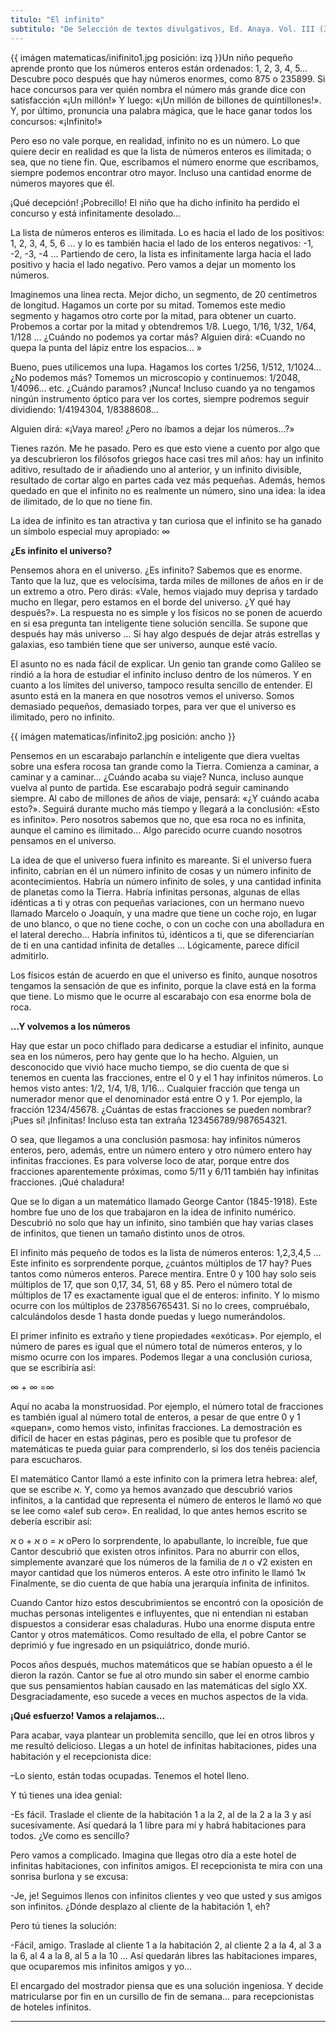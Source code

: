 ```yaml
---
titulo: "El infinito"
subtitulo: "De Selección de textos divulgativos, Ed. Anaya. Vol. III (3º de Secundaria)"
---
```

{{ imágen matematicas/inifinito1.jpg posición: izq }}Un niño pequeño aprende
pronto que los números enteros están ordenados: 1, 2, 3, 4, 5… Descubre poco
después que hay números enormes, como 875 o 235899. Si hace concursos para
ver quién nombra el número más grande dice con satisfacción «¡Un millón!» Y
luego: «¡Un millón de billones de quintillones!». Y, por último, pronuncia
una palabra mágica, que le hace ganar todos los concursos: «¡Infinito!»

Pero eso no vale porque, en realidad, infinito no es un número. Lo que quiere
decir en realidad es que la lista de números enteros es ilimitada; o sea, que
no tiene fin. Que, escribamos el número enorme que escribamos, siempre
podemos encontrar otro mayor. Incluso una cantidad enorme de números mayores
que él.

¡Qué decepción! ¡Pobrecillo! El niño que ha dicho infinito ha perdido el
concurso y está infinitamente desolado…

La lista de números enteros es ilimitada. Lo es hacia el lado de los
positivos: 1, 2, 3, 4, 5, 6 … y lo es también hacia el lado de los enteros
negativos: -1, -2, -3, -4 … Partiendo de cero, la lista es infinitamente
larga hacia el lado positivo y hacia el lado negativo. Pero vamos a dejar un
momento los números.

Imaginemos una línea recta. Mejor dicho, un segmento, de 20 centímetros de
longitud. Hagamos un corte por su mitad. Tomemos este medio segmento y
hagamos otro corte por la mitad, para obtener un cuarto. Probemos a cortar
por la mitad y obtendremos 1/8. Luego, 1/16, 1/32, 1/64, 1/128 … ¿Cuándo no
podemos ya cortar más? Alguien dirá: «Cuando no quepa la punta del lápiz
entre los espacios… »

Bueno, pues utilicemos una lupa. Hagamos los cortes 1/256, 1/512, 1/1024… ¿No
podemos más? Tomemos un microscopio y continuemos: 1/2048, 1/4096… etc.
¿Cuándo paramos? ¡Nunca! Incluso cuando ya no tengamos ningún instrumento
óptico para ver los cortes, siempre podremos seguir dividiendo: 1/4194304,
1/8388608…

Alguien dirá: «¡Vaya mareo! ¿Pero no íbamos a dejar los números…?»

Tienes razón. Me he pasado. Pero es que esto viene a cuento por algo que ya
descubrieron los filósofos griegos hace casi tres mil años: hay un infinito
aditivo, resultado de ir añadiendo uno al anterior, y un infinito divisible,
resultado de cortar algo en partes cada vez más pequeñas. Además, hemos
quedado en que el infinito no es realmente un número, sino una idea: la idea
de ilimitado, de lo que no tiene fin.

La idea de infinito es tan atractiva y tan curiosa que el infinito se ha
ganado un símbolo especial muy apropiado: ∞

**¿Es infinito el universo?**

Pensemos ahora en el universo. ¿Es infinito? Sabemos que es enorme. Tanto que
la luz, que es velocísima, tarda miles de millones de años en ir de un
extremo a otro. Pero dirás: «Vale, hemos viajado muy deprisa y tardado mucho
en llegar, pero estamos en el borde del universo. ¿Y qué hay después?». La
respuesta no es simple y los físicos no se ponen de acuerdo en si esa
pregunta tan inteligente tiene solución sencilla. Se supone que después hay
más universo … Si hay algo después de dejar atrás estrellas y galaxias, eso
también tiene que ser universo, aunque esté vacío.

El asunto no es nada fácil de explicar. Un genio tan grande como Galileo se
rindió a la hora de estudiar el infinito incluso dentro de los números. Y en
cuanto a los límites del universo, tampoco resulta sencillo de entender. El
asunto está en la manera en que nosotros vemos el universo. Somos demasiado
pequeños, demasiado torpes, para ver que el universo es ilimitado, pero no
infinito.

{{ imágen matematicas/infinito2.jpg posición: ancho }}

Pensemos en un escarabajo parlanchín e inteligente que diera vueltas sobre
una esfera rocosa tan grande como la Tierra. Comienza a caminar, a caminar y
a caminar… ¿Cuándo acaba su viaje? Nunca, incluso aunque vuelva al punto de
partida. Ese escarabajo podrá seguir caminando siempre. Al cabo de millones
de años de viaje, pensará: «¿Y cuándo acaba esto?». Seguirá durante mucho más
tiempo y llegará a la conclusión: «Esto es infinito». Pero nosotros sabemos
que no, que esa roca no es infinita, aunque el camino es ilimitado… Algo
parecido ocurre cuando nosotros pensamos en el universo.

La idea de que el universo fuera infinito es mareante. Si el universo fuera
infinito, cabrían en él un número infinito de cosas y un número infinito de
acontecimientos. Habría un número infinito de soles, y una cantidad infinita
de planetas como la Tierra. Habría infinitas personas, algunas de ellas
idénticas a ti y otras con pequeñas variaciones, con un hermano nuevo llamado
Marcelo o Joaquín, y una madre que tiene un coche rojo, en lugar de uno
blanco, o que no tiene coche, o con un coche con una abolladura en el lateral
derecho… Habría infinitos tú, idénticos a ti, que se diferenciarían de ti en
una cantidad infinita de detalles … Lógicamente, parece difícil admitirlo.

Los físicos están de acuerdo en que el universo es finito, aunque nosotros
tengamos la sensación de que es infinito, porque la clave está en la forma
que tiene. Lo mismo que le ocurre al escarabajo con esa enorme bola de roca.

**...Y volvemos a los números**

Hay que estar un poco chiflado para dedicarse a estudiar el infinito, aunque
sea en los números, pero hay gente que lo ha hecho. Alguien, un desconocido
que vivió hace mucho tiempo, se dio cuenta de que si tenemos en cuenta las
fracciones, entre el 0 y el 1 hay infinitos números. Lo hemos visto antes:
1/2, 1/4, 1/8, 1/16… Cualquier fracción que tenga un numerador menor que el
denominador está entre O y 1. Por ejemplo, la fracción 1234/45678. ¿Cuántas
de estas fracciones se pueden nombrar? ¡Pues sí! ¡Infinitas! Incluso esta tan
extraña 123456789/987654321.

O sea, que llegamos a una conclusión pasmosa: hay infinitos números enteros,
pero, además, entre un número entero y otro número entero hay infinitas
fracciones. Es para volverse loco de atar, porque entre dos fracciones
aparentemente próximas, como 5/11 y 6/11 también hay infinitas fracciones.
¡Qué chaladura!

Que se lo digan a un matemático llamado George Cantor (1845-1918). Este
hombre fue uno de los que trabajaron en la idea de infinito numérico.
Descubrió no solo que hay un infinito, sino también que hay varias clases de
infinitos, que tienen un tamaño distinto unos de otros.

El infinito más pequeño de todos es la lista de números enteros: 1,2,3,4,5 …
Este infinito es sorprendente porque, ¿cuántos múltiplos de 17 hay? Pues
tantos como números enteros. Parece mentira. Entre 0 y 100 hay solo seis
múltiplos de 17, que son 0,17, 34, 51, 68 y 85. Pero el número total de
múltiplos de 17 es exactamente igual que el de enteros: infinito. Y lo mismo
ocurre con los múltiplos de 237856765431. Si no lo crees, compruébalo,
calculándolos desde 1 hasta donde puedas y luego numerándolos.

El primer infinito es extraño y tiene propiedades «exóticas». Por ejemplo, el
número de pares es igual que el número total de números enteros, y lo mismo
ocurre con los impares. Podemos llegar a una conclusión curiosa, que se
escribiría así:

∞ + ∞ =∞

Aquí no acaba la monstruosidad. Por ejemplo, el número total de fracciones es
también igual al número total de enteros, a pesar de que entre 0 y 1
«quepan», como hemos visto, infinitas fracciones. La demostración es difícil
de hacer en estas páginas, pero es posible que tu profesor de matemáticas te
pueda guiar para comprenderlo, si los dos tenéis paciencia para escucharos.

El matemático Cantor llamó a este infinito con la primera letra hebrea: alef,
que se escribe ﬡ. Y, como ya hemos avanzado que descubrió varios infinitos, a
la cantidad que representa el número de enteros le llamó ﬡo que se lee como
«alef sub cero». En realidad, lo que antes hemos escrito se debería escribir
así:

ﬡ o + ﬡ o = ﬡ oPero lo sorprendente, lo apabullante, lo increíble, fue que
Cantor descubrió que existen otros infinitos. Para no aburrir con ellos,
simplemente avanzaré que los números de la familia de л o √2 existen en mayor
cantidad que los números enteros. A este otro infinito le llamó ﬡ1
Finalmente, se dio cuenta de que había una jerarquía infinita de infinitos.

Cuando Cantor hizo estos descubrimientos se encontró con la oposición de
muchas personas inteligentes e influyentes, que ni entendían ni estaban
dispuestos a considerar esas chaladuras. Hubo una enorme disputa entre Cantor
y otros matemáticos. Como resultado de ella, el pobre Cantor se deprimió y
fue ingresado en un psiquiátrico, donde murió.

Pocos años después, muchos matemáticos que se habían opuesto a él le dieron
la razón. Cantor se fue al otro mundo sin saber el enorme cambio que sus
pensamientos habían causado en las matemáticas del siglo XX.
Desgraciadamente, eso sucede a veces en muchos aspectos de la vida.

**¡Qué esfuerzo! Vamos a relajamos…**

Para acabar, vaya plantear un problemita sencillo, que leí en otros libros y
me resultó delicioso. Llegas a un hotel de infinitas habitaciones, pides una
habitación y el recepcionista dice:

–Lo siento, están todas ocupadas. Tenemos el hotel lleno.

Y tú tienes una idea genial:

-Es fácil. Traslade el cliente de la habitación 1 a la 2, al de la 2 a la 3 y
así sucesivamente. Así quedará la 1 libre para mí y habrá habitaciones para
todos. ¿Ve como es sencillo?

Pero vamos a complicado. Imagina que llegas otro día a este hotel de
infinitas habitaciones, con infinitos amigos. El recepcionista te mira con
una sonrisa burlona y se excusa:

-Je, je! Seguimos llenos con infinitos clientes y veo que usted y sus amigos
son infinitos. ¿Dónde desplazo al cliente de la habitación 1, eh?

Pero tú tienes la solución:

-Fácil, amigo. Traslade al cliente 1 a la habitación 2, al cliente 2 a la 4,
al 3 a la 6, al 4 a la 8, al 5 a la 10 … Así quedarán libres las habitaciones
impares, que ocuparemos mis infinitos amigos y yo…

El encargado del mostrador piensa que es una solución ingeniosa. Y decide
matricularse por fin en un cursillo de fin de semana… para recepcionistas de
hoteles infinitos.

* * *
